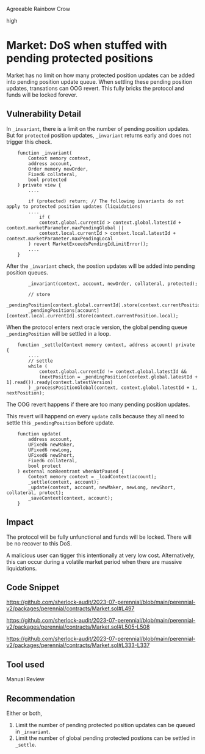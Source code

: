 Agreeable Rainbow Crow

high

# Market: DoS when stuffed with pending protected positions

Market has no limit on how many protected position updates can be added into pending position update queue. When settling these pending position updates, transations can OOG revert. This fully bricks the protocol and funds will be locked forever.

## Vulnerability Detail

In `_invariant`, there is a limit on the number of pending position updates. But for `protected` position updates, `_invariant` returns early and does not trigger this check.

```solidity
    function _invariant(
        Context memory context,
        address account,
        Order memory newOrder,
        Fixed6 collateral,
        bool protected
    ) private view {
        ....

        if (protected) return; // The following invariants do not apply to protected position updates (liquidations)
        ....
            if (
            context.global.currentId > context.global.latestId + context.marketParameter.maxPendingGlobal ||
            context.local.currentId > context.local.latestId + context.marketParameter.maxPendingLocal
        ) revert MarketExceedsPendingIdLimitError();
        ....
    }
```

After the `_invariant` check, the postion updates will be added into pending position queues.

```solidity
        _invariant(context, account, newOrder, collateral, protected);

        // store
        _pendingPosition[context.global.currentId].store(context.currentPosition.global);
        _pendingPositions[account][context.local.currentId].store(context.currentPosition.local);
```

When the protocol enters next oracle version, the global pending queue `_pendingPosition` will be settled in a loop.

```solidity
    function _settle(Context memory context, address account) private {
        ....
        // settle
        while (
            context.global.currentId != context.global.latestId &&
            (nextPosition = _pendingPosition[context.global.latestId + 1].read()).ready(context.latestVersion)
        ) _processPositionGlobal(context, context.global.latestId + 1, nextPosition);
```

The OOG revert happens if there are too many pending position updates.

This revert will happend on every `update` calls because they all need to settle this `_pendingPosition` before update.

```solidity
    function update(
        address account,
        UFixed6 newMaker,
        UFixed6 newLong,
        UFixed6 newShort,
        Fixed6 collateral,
        bool protect
    ) external nonReentrant whenNotPaused {
        Context memory context = _loadContext(account);
        _settle(context, account);
        _update(context, account, newMaker, newLong, newShort, collateral, protect);
        _saveContext(context, account);
    }
```

## Impact

The protocol will be fully unfunctional and funds will be locked. There will be no recover to this DoS.

A malicious user can tigger this intentionally at very low cost. Alternatively, this can occur during a volatile market period when there are massive liquidations.

## Code Snippet

https://github.com/sherlock-audit/2023-07-perennial/blob/main/perennial-v2/packages/perennial/contracts/Market.sol#L497

https://github.com/sherlock-audit/2023-07-perennial/blob/main/perennial-v2/packages/perennial/contracts/Market.sol#L505-L508

https://github.com/sherlock-audit/2023-07-perennial/blob/main/perennial-v2/packages/perennial/contracts/Market.sol#L333-L337

## Tool used

Manual Review

## Recommendation

Either or both,
1. Limit the number of pending protected position updates can be queued in `_invariant`.
2. Limit the number of global pending protected postions can be settled in `_settle`.